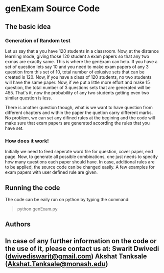 # genExam Source Code
## The basic idea
### Generation of Random test

Let us say that a you have 120 students in a classroom. Now, at the distance learning mode, giving those 120 student a exam papers so that any two exmas are exactly same. This is where the genExam can help. If you have a set of question lets say 10 and you need to make exam papers of any 3 question from this set of 10, total number of exlusive sets that can be created is 120. Now, if you have a class of 120 students, no two students will have the same paper. Now, if we put a little more effort and make 15 question, the total number of 3 questions sets that are generated will be 455. That's it, now the probability of any two students getting even two similar question is less. 

There is another question though, what is we want to have question from different chapters and within the paper the quetion carry different marks. No problem, we can set any difined rules at the begining and the code will make sure that exam papers are generated according the rules that you have set.

### How does it work!

Initially we need to feed seperate word file for question, cover paper, end page. Now, to generate all possible combinations, one just needs to specify how many questions each paper should have. In case, additional rules are to be applied, the source code can be changed easily. A few examples for exam papers with user defined rule are given.

## Running the code

The code can be eaily run on python by typing the command:
> python genExam.py

## Authors

In case of any further information on the code or the use of it, please contact us at:
Swarit Dwivedi (dwivediswarit@gmail.com)
Akshat Tanksale (Akshat.Tanksale@monash.edu)
-
